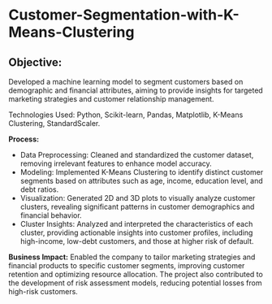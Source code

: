 # Customer-Segmentation-with-K-Means-Clustering
## Objective: 
Developed a machine learning model to segment customers based on demographic and financial attributes, aiming to provide insights for targeted marketing strategies and customer relationship management.

Technologies Used: Python, Scikit-learn, Pandas, Matplotlib, K-Means Clustering, StandardScaler.

**Process:**

- Data Preprocessing: Cleaned and standardized the customer dataset, removing irrelevant features to enhance model accuracy.
- Modeling: Implemented K-Means Clustering to identify distinct customer segments based on attributes such as age, income, education level, and debt ratios.
- Visualization: Generated 2D and 3D plots to visually analyze customer clusters, revealing significant patterns in customer demographics and financial behavior.
- Cluster Insights: Analyzed and interpreted the characteristics of each cluster, providing actionable insights into customer profiles, including high-income, low-debt customers, and those at higher risk of default.
  
**Business Impact:**
Enabled the company to tailor marketing strategies and financial products to specific customer segments, improving customer retention and optimizing resource allocation. The project also contributed to the development of risk assessment models, reducing potential losses from high-risk customers.







